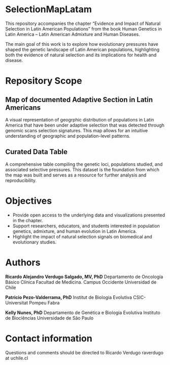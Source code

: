 # SelectionMapLatam
This repository accompanies the chapter “Evidence and Impact of Natural Selection in Latin American Populations” from the book Human Genetics in Latin America – Latin American Admixture and Human Diseases.

The main goal of this work is to explore how evolutionary pressures have shaped the genetic landscape of Latin American populations, highlighting both the evidence of natural selection and its implications for health and disease.

# Repository Scope

## Map of documented Adaptive Section in Latin Americans 
A visual representation of geogrphic distribution of populations in Latin America that have been under adaptive selection that was detected through genomic scans selection signatures. This map allows for an intuitive understanding of geographic and population-level patterns.

## Curated Data Table
A comprehensive table compiling the genetic loci, populations studied, and associated selective pressures. This dataset is the foundation from which the map was built and serves as a resource for further analysis and reproducibility.

# Objectives
* Provide open access to the underlying data and visualizations presented in the chapter.
* Support researchers, educators, and students interested in population genetics, admixture, and human evolution in Latin America.
* Highlight the impact of natural selection signals on biomedical and evolutionary studies.

# Authors
**Ricardo Alejandro Verdugo Salgado, MV, PhD**
Departamento de Oncología Básico Clínica
Facultad de Medicina. Campus Occidente
Universidad de Chile

**Patricio Pezo-Valderrama, PhD**
Institut de Biologia Evolutiva
CSIC-Universitat Pompeu Fabra

**Kelly Nunes, PhD**
Departamento de Genética e Biologia Evolutiva
Instituto de Biociências
Universidade de São Paulo

# Contact information
Questions and comments should be directed to Ricardo Verdugo raverdugo at uchile.cl

